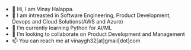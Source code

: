 - 👋 Hi, I am Vinay Halappa. 
- 👀 I am intreasted in Software Engineering, Product Development, Devops and Cloud Solutions(AWS and Azure)
- 🌱 I’m currently learning Python for AI/ML
- 💞️ I’m looking to collaborate on Product Development and Management 
- 📫 You can reach me at vinaygh32[at]gmail[dot]com

<!---
vhalappa/vhalappa is a ✨ special ✨ repository because its `README.md` (this file) appears on your GitHub profile.
You can click the Preview link to take a look at your changes.
--->
